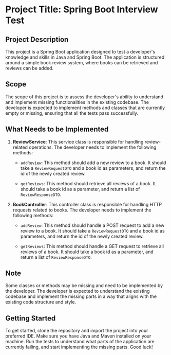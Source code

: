 # Project Title: Spring Boot Interview Test

## Project Description

This project is a Spring Boot application designed to test a developer's knowledge and skills in Java and Spring Boot. The application is structured around a simple book review system, where books can be retrieved and reviews can be added.

## Scope

The scope of this project is to assess the developer's ability to understand and implement missing functionalities in the existing codebase. The developer is expected to implement methods and classes that are currently empty or missing, ensuring that all the tests pass successfully.

## What Needs to be Implemented

1. **ReviewService**: This service class is responsible for handling review-related operations. The developer needs to implement the following methods:

    - `addReview`: This method should add a new review to a book. It should take a `ReviewRequestDTO` and a book id as parameters, and return the id of the newly created review.

    - `getReviews`: This method should retrieve all reviews of a book. It should take a book id as a parameter, and return a list of `ReviewResponseDTO`.

2. **BookController**: This controller class is responsible for handling HTTP requests related to books. The developer needs to implement the following methods:

    - `addReview`: This method should handle a POST request to add a new review to a book. It should take a `ReviewRequestDTO` and a book id as parameters, and return the id of the newly created review.

    - `getReviews`: This method should handle a GET request to retrieve all reviews of a book. It should take a book id as a parameter, and return a list of `ReviewResponseDTO`.

## Note

Some classes or methods may be missing and need to be implemented by the developer. The developer is expected to understand the existing codebase and implement the missing parts in a way that aligns with the existing code structure and style.

## Getting Started

To get started, clone the repository and import the project into your preferred IDE. Make sure you have Java and Maven installed on your machine. Run the tests to understand what parts of the application are currently failing, and start implementing the missing parts. Good luck!